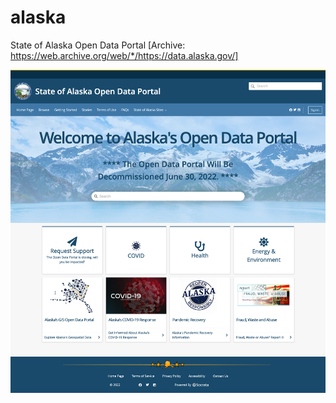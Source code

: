 # alaska
State of Alaska Open Data Portal [Archive: https://web.archive.org/web/*/https://data.alaska.gov/]

![The Open Data Portal Will Be Decommissioned June 30, 2022](https://github.com/TechSolomon/alaska/blob/main/docs/Alaska%20Open%20Data%20Portal.png)
